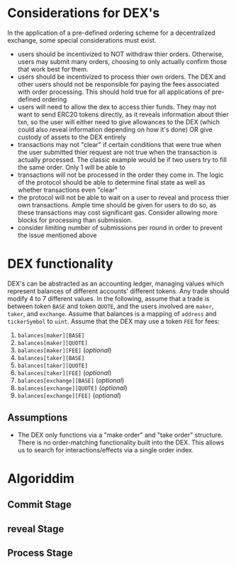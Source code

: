 # Considerations for DEX's

In the application of a pre-defined ordering scheme for a decentralized exchange, some special considerations must exist. 
- users should be incentivized to NOT withdraw thier orders. Otherwise, users may submit many orders, choosing to only actually confirm those that work best for them. 
- users should be incentivized to process thier own orders. The DEX and other users should not be responsible for paying the fees associated with order processing. This should hold true for all applications of pre-defined ordering
- users will need to allow the dex to access thier funds. They may not want to send ERC20 tokens directly, as it reveals information about thier txn, so the user will either need to give allowances to the DEX (which could also reveal information depending on how it's done) OR give custody of assets to the DEX entirely
- transactions may not "clear" if certain conditions that were true when the user submitted thier request are not true when the transaction is actually processed. The classic example would be if two users try to fill the same order. Only 1 will be able to
- transactions will not be processed in the order they come in. The logic of the protocol should be able to determine final state as well as whether transactions even "clear"
- the protocol will not be able to wait on a user to reveal and process thier own transactions. Ample time should be given for users to do so, as these transactions may cost significant gas. Consider allowing more blocks for processing than submission.
- consider limiting number of submissions per round in order to prevent the issue mentioned above

# DEX functionality

DEX's can be abstracted as an accounting ledger, managing values which represent balances of different accounts' different tokens. Any trade should modify 4 to 7 different values. In the following, assume that a trade is between token `BASE` and token `QUOTE`, and the users involved are `maker`, `taker`, and `exchange`. Assume that balances is a mapping of `address` and `tickerSymbol` to `uint`. Assume that the DEX may use a token `FEE` for fees:

1)  `balances[maker][BASE]`
2)  `balances[maker][QUOTE]`
3)  `balances[maker][FEE]`  (*optional*)
4)  `balances[taker][BASE]`
5)  `balances[taker][QUOTE]`
6)  `balances[taker][FEE]`   (*optional*)
7)  `balances[exchange][BASE]`  (*optional*)
8)  `balances[exchange][QUOTE]`   (*optional*)
9)  `balances[exchange][FEE]` (*optional*)

## Assumptions

- The DEX only functions via a "make order" and "take order" structure. There is no order-matching functionality built into the DEX. This allows us to search for interactions/effects via a single order index.

# Algoriddim

## Commit Stage

## reveal Stage

## Process Stage
